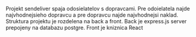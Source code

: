 Projekt sendeliver spaja odosielatelov s dopravcami. Pre odoielatela najde najvhodnejsieho dopravcu a pre dopravcu najde najvhodnejsi naklad.
Struktura projektu je rozdelena na back a front. Back je express.js server prepojeny na databazu postgre. Front je kniznica React
